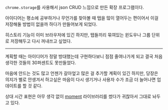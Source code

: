 `chrome.storage`를 사용해서 json CRUD 느낌으로 만든 확장 프로그램이다.

아이디어는 평소에 공부하거나 무언가를 찾아볼 때 탭을 많이 열어두는 편이어서 이걸 저장해둘 방법이 없을까 하다가 만들어보게 되었다.

히스토리 기능이 이미 브라우저에 있긴 하지만, 탭들끼리 묶여있는 윈도우나 그룹 단위로 저장해두고 다시 꺼내쓰고 싶었다.

---

계획할 때는 아이디어가 정말 방대했는데 구현하다보니 점점 줄여나가게 되고 결국 처음 생각한 것들의 30퍼센트도 못만들었다.

마음에 안드는 것도 많고 언젠가 갈아엎고 많은 걸 추가할 계획이 있긴 하지만, 당장은 의지가 별로 안생겨서 하고싶은 마음이 다시 생기거나 사용자 수가 조금 더 늘어나면 업데이트를 할 것 같다.

상대 시간 표현은 아무 생각 없이 [moment](https://momentjs.com/) 라이브러리를 썼다가 귀찮아서 그대로 놔두고 있다.